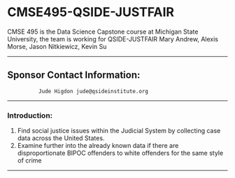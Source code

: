 # CMSE495-QSIDE-JUSTFAIR
CMSE 495 is the Data Science Capstone course at Michigan State University, the team is working for QSIDE-JUSTFAIR 
Mary Andrew, Alexis Morse, Jason Nitkiewicz, Kevin Su
__________________________________________________________________________________________________________________
## Sponsor Contact Information:
              Jude Higdon jude@qsideinstitute.org
__________________________________________________________________________________________________________________

### Introduction:

1. Find social justice issues within the Judicial System by collecting case data across the United States.
2. Examine further into the already known data if there are disproportionate BIPOC offenders to white offenders for the same    style of crime

--------------------------------------------------------------------------------------------------
